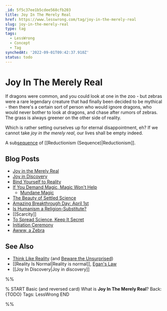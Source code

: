 ```yaml
---
_id: 5f5c37ee1b5cdee568cfb203
title: Joy In The Merely Real
href: https://www.lesswrong.com/tag/joy-in-the-merely-real
slug: joy-in-the-merely-real
type: tag
tags:
  - LessWrong
  - Concept
  - Tag
synchedAt: '2022-09-01T09:42:37.910Z'
status: todo
---
```


# Joy In The Merely Real

If dragons were common, and you could look at one in the zoo - but zebras were a rare legendary creature that had finally been decided to be mythical - then there's a certain sort of person who would ignore dragons, who would never bother to look at dragons, and chase after rumors of zebras. The grass is always greener on the other side of reality.

Which is rather setting ourselves up for eternal disappointment, eh? If we cannot take *joy in the merely real*, our lives shall be empty indeed.

A sub[sequence](https://wiki.lesswrong.com/wiki/sequence) of [[Reductionism (Sequence)|Reductionism]].

## Blog Posts

- [Joy in the Merely Real](http://lesswrong.com/lw/or/joy_in_the_merely_real/)
- [Joy in Discovery](http://lesswrong.com/lw/os/joy_in_discovery/)
- [Bind Yourself to Reality](http://lesswrong.com/lw/ot/bind_yourself_to_reality/)
- [If You Demand Magic, Magic Won't Help](http://lesswrong.com/lw/ou/if_you_demand_magic_magic_wont_help/)
    - [Mundane Magic](http://lesswrong.com/lw/ve/mundane_magic/)
- [The Beauty of Settled Science](http://lesswrong.com/lw/ow/the_beauty_of_settled_science/)
- [Amazing Breakthrough Day: April 1st](http://lesswrong.com/lw/ox/amazing_breakthrough_day_april_1st/)
- [Is Humanism a Religion-Substitute?](http://lesswrong.com/lw/oy/is_humanism_a_religionsubstitute/)
- [[Scarcity]]
- [To Spread Science, Keep It Secret](http://lesswrong.com/lw/p0/to_spread_science_keep_it_secret/)
- [Initiation Ceremony](http://lesswrong.com/lw/p1/initiation_ceremony/)
- [Awww, a Zebra](http://lesswrong.com/lw/uf/awww_a_zebra/)

## See Also

- [Think Like Reality](http://lesswrong.com/lw/hs/think_like_reality/) (and [Beware the Unsurprised](http://lesswrong.com/lw/ht/beware_the_unsurprised/))
- [[Reality Is Normal|Reality is normal]], [Egan's Law](https://wiki.lesswrong.com/wiki/Egan's_Law)
- [[Joy In Discovery|Joy in discovery]]


%%

% START
Basic (and reversed card)
What is **Joy In The Merely Real**?
Back: {TODO}
Tags: LessWrong
END

%%
	
